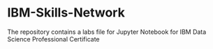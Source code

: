 # IBM-Skills-Network

The repository contains a labs file for Jupyter Notebook for IBM Data Science Professional Certificate
